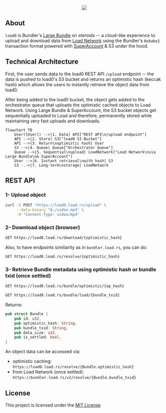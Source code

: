 <p align="center">
  <a href="https://load.network">
    <img src="https://gateway.load.rs/bundle/0x83cf4417880af0d2df56ce04ecfc108ea4ee940e8fb81400e31ab81571e28d21/0">
  </a>
</p>


## About

`load0` is Bundler's [Large Bundle](https://github.com/weaveVM/bundler?tab=readme-ov-file#large-bundle) on steroids -- a cloud-like experience to upload and download data from [Load Network](https://docs.load.network) using the Bundler's `0xbabe2` transaction format powered with [SuperAccount](https://github.com/weaveVM/bundler?tab=readme-ov-file#superaccount) & S3 under the hood.

## Technical Architecture

First, the user sends data to the load0 REST API `/upload` endpoint -- the data is pushed to load0's S3 bucket and returns an optimistic hash (keccak hash) which allows the users to instantly retrieve the object data from load0.

After being added to the load0 bucket, the object gets added to the orchestrator queue that uploads the optimistic cached objects to Load Network. Using Large Bundle & SuperAccount, the S3 bucket objects get sequentially uploaded to Load and therefore, permanently stored while maintaining very fast uploads and downloads.

```mermaid
flowchart TB
    User([User]) -->|1. Data| API["REST API\n/upload endpoint"]
    API -->|2. Store| S3["load0 S3 Bucket"]
    API -->|3. Return\noptimistic hash| User
    S3 -->|4. Queue| Queue["Orchestrator Queue"]
    Queue -->|5. Sequential\nupload| LoadNetwork["Load Network\nvia Large Bundle\n& SuperAccount"]
    User -->|6. Instant retrieval\nwith hash| S3
    S3 -.->|7. Long-term\nstorage| LoadNetwork
```

## REST API

### 1- Upload object

```bash
curl -X POST "https://load0.load.rs/upload" \
     --data-binary "@./video.mp4" \
     -H "Content-Type: video/mp4"
```
### 2- Download object (browser)

```bash
GET https://load0.load.rs/download/{optimistic_hash}
```

Also, to have endpoints similiarity as in `bundler.load.rs`, you can do:

```bash
GET https://load0.load.rs/resolve/{optimistic_hash}
```

### 3- Retrieve Bundle metadata using optimistic hash or bundle txid (once settled)

```bash
GET https://load0.load.rs/bundle/optimistic/{op_hash}
```

```bash
GET https://load0.load.rs/bundle/load/{bundle_txid}
```

Returns:

```rust
pub struct Bundle {
    pub id: u32,
    pub optimistic_hash: String,
    pub bundle_txid: String,
    pub data_size: u32,
    pub is_settled: bool,
}
```

An object data can be accessed via:

* optimistic caching: `https://load0.load.rs/resolve/{Bundle.optimistic_hash}`
* from Load Network (once settled): `https://bundler.load.rs/v2/resolve/{Bundle.bundle_txid}`

## License
This project is licensed under the [MIT License](./LICENSE)